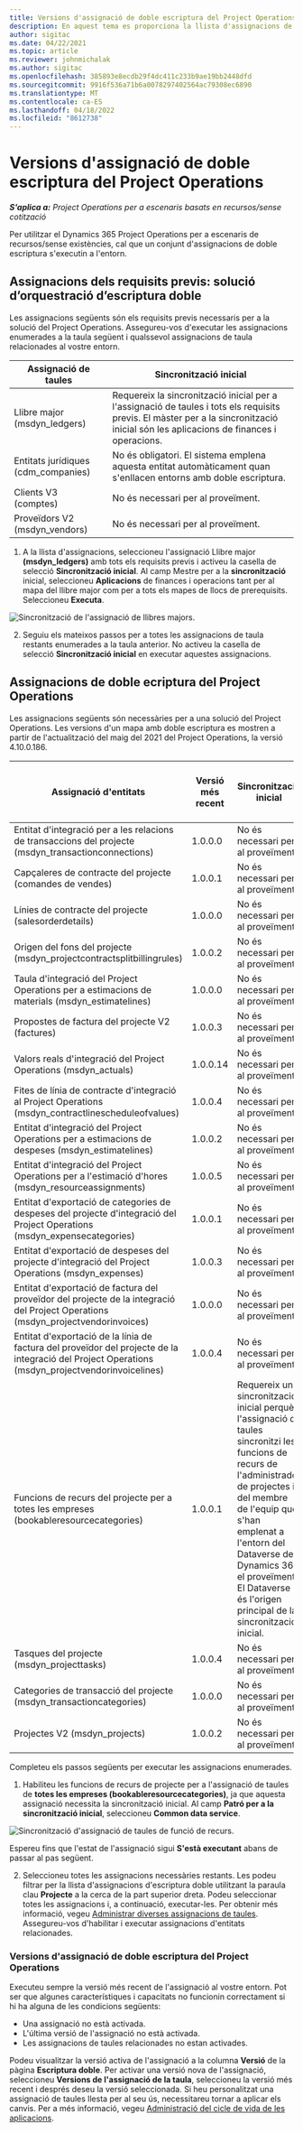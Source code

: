 ```yaml
---
title: Versions d'assignació de doble escriptura del Project Operations
description: En aquest tema es proporciona la llista d'assignacions de doble escriptura necessàries per al Dynamics 365 Project Operations.
author: sigitac
ms.date: 04/22/2021
ms.topic: article
ms.reviewer: johnmichalak
ms.author: sigitac
ms.openlocfilehash: 385893e8ecdb29f4dc411c233b9ae19bb2448dfd
ms.sourcegitcommit: 9916f536a71b6a0078297402564ac79308ec6890
ms.translationtype: MT
ms.contentlocale: ca-ES
ms.lasthandoff: 04/18/2022
ms.locfileid: "8612738"
---
```

# <a name="project-operations-dual-write-map-versions"></a>Versions d'assignació de doble escriptura del Project Operations

_**S'aplica a:** Project Operations per a escenaris basats en recursos/sense cotització_

Per utilitzar el Dynamics 365 Project Operations per a escenaris de recursos/sense existències, cal que un conjunt d'assignacions de doble escriptura s'executin a l'entorn. 

## <a name="prerequisite-maps-dual-write-orchestration-solution"></a>Assignacions dels requisits previs: solució d’orquestració d’escriptura doble

Les assignacions següents són els requisits previs necessaris per a la solució del Project Operations. Assegureu-vos d'executar les assignacions enumerades a la taula següent i qualssevol assignacions de taula relacionades al vostre entorn.

| Assignació de taules | Sincronització inicial |
| --- | --- |
| Llibre major (msdyn_ledgers) | Requereix la sincronització inicial per a l'assignació de taules i tots els requisits previs. El màster per a la sincronització inicial són les aplicacions de finances i operacions. |
| Entitats jurídiques (cdm_companies) | No és obligatori. El sistema emplena aquesta entitat automàticament quan s'enllacen entorns amb doble escriptura. |
| Clients V3 (comptes) | No és necessari per al proveïment. |
| Proveïdors V2 (msdyn_vendors) | No és necessari per al proveïment. |

1. A la llista d'assignacions, seleccioneu l'assignació Llibre major **(msdyn\_ledgers)** amb tots els requisits previs i activeu la casella de selecció **Sincronització inicial**. Al camp Mestre per a la **sincronització** inicial, seleccioneu **Aplicacions** de finances i operacions tant per al mapa del llibre major com per a tots els mapes de llocs de prerequisits. Seleccioneu **Executa**.

![Sincronització de l'assignació de llibres majors.](media/DW6.png)

2. Seguiu els mateixos passos per a totes les assignacions de taula restants enumerades a la taula anterior. No activeu la casella de selecció **Sincronització inicial** en executar aquestes assignacions.

## <a name="project-operations-dual-write-maps"></a>Assignacions de doble ecriptura del Project Operations

Les assignacions següents són necessàries per a una solució del Project Operations. Les versions d'un mapa amb doble escriptura es mostren a partir de l'actualització del maig del 2021 del Project Operations, la versió 4.10.0.186.

| Assignació d'entitats | Versió més recent | Sincronització inicial | Versió Dynamics 365 Finance necessària |
| --- | --- | --- | --- |
| Entitat d'integració per a les relacions de transaccions del projecte (msdyn\_transactionconnections) | 1.0.0.0 | No és necessari per al proveïment. ||
| Capçaleres de contracte del projecte (comandes de vendes) | 1.0.0.1 | No és necessari per al proveïment. ||
| Línies de contracte del projecte (salesorderdetails) | 1.0.0.0 | No és necessari per al proveïment. ||
| Origen del fons del projecte (msdyn_projectcontractsplitbillingrules) | 1.0.0.2 | No és necessari per al proveïment. ||
| Taula d'integració del Project Operations per a estimacions de materials (msdyn\_estimatelines) | 1.0.0.0 | No és necessari per al proveïment. ||
| Propostes de factura del projecte V2 (factures) | 1.0.0.3 | No és necessari per al proveïment. ||
| Valors reals d'integració del Project Operations (msdyn_actuals) | 1.0.0.14 | No és necessari per al proveïment. ||
| Fites de línia de contracte d'integració al Project Operations (msdyn_contractlinescheduleofvalues) | 1.0.0.4 | No és necessari per al proveïment. ||
| Entitat d'integració del Project Operations per a estimacions de despeses (msdyn_estimatelines) | 1.0.0.2 | No és necessari per al proveïment. ||
| Entitat d'integració del Project Operations per a l'estimació d'hores (msdyn_resourceassignments) | 1.0.0.5 | No és necessari per al proveïment. ||
| Entitat d'exportació de categories de despeses del projecte d'integració del Project Operations (msdyn_expensecategories) | 1.0.0.1 | No és necessari per al proveïment. ||
| Entitat d'exportació de despeses del projecte d'integració del Project Operations (msdyn_expenses) | 1.0.0.3 | No és necessari per al proveïment. ||
| Entitat d'exportació de factura del proveïdor del projecte de la integració del Project Operations (msdyn_projectvendorinvoices) | 1.0.0.0 | No és necessari per al proveïment. ||
| Entitat d'exportació de la línia de factura del proveïdor del projecte de la integració del Project Operations (msdyn_projectvendorinvoicelines) | 1.0.0.4 | No és necessari per al proveïment. | 10.0.26 o posterior |
| Funcions de recurs del projecte per a totes les empreses (bookableresourcecategories) | 1.0.0.1 | Requereix una sincronització inicial perquè l'assignació de taules sincronitzi les funcions de recurs de l'administrador de projectes i del membre de l'equip que s'han emplenat a l'entorn del Dataverse del Dynamics 365 el proveïment. El Dataverse és l'origen principal de la sincronització inicial. ||
| Tasques del projecte (msdyn_projecttasks) | 1.0.0.4 | No és necessari per al proveïment. ||
| Categories de transacció del projecte (msdyn_transactioncategories) | 1.0.0.0 | No és necessari per al proveïment. ||
| Projectes V2 (msdyn_projects) | 1.0.0.2 | No és necessari per al proveïment. ||

Completeu els passos següents per executar les assignacions enumerades.

1. Habiliteu les funcions de recurs de projecte per a l'assignació de taules de **totes les empreses (bookableresourcecategories)**, ja que aquesta assignació necessita la sincronització inicial. Al camp **Patró per a la sincronització inicial**, seleccioneu **Common data service**. 

 ![Sincronització d'assignació de taules de funció de recurs.](media/6ResourceInitialSync.jpg)

 Espereu fins que l'estat de l'assignació sigui **S'està executant** abans de passar al pas següent.

2. Seleccioneu totes les assignacions necessàries restants. Les podeu filtrar per la llista d'assignacions d'escriptura doble utilitzant la paraula clau **Projecte** a la cerca de la part superior dreta. Podeu seleccionar totes les assignacions i, a continuació, executar-les. Per obtenir més informació, vegeu [Administrar diverses assignacions de taules](/dynamics365/fin-ops-core/dev-itpro/data-entities/dual-write/multiple-entity-maps). Assegureu-vos d'habilitar i executar assignacions d'entitats relacionades.

### <a name="project-operations-dual-write-map-versions"></a>Versions d'assignació de doble escriptura del Project Operations

Executeu sempre la versió més recent de l'assignació al vostre entorn. Pot ser que algunes característiques i capacitats no funcionin correctament si hi ha alguna de les condicions següents:

- Una assignació no està activada.
- L'última versió de l'assignació no està activada. 
- Les assignacions de taules relacionades no estan activades.

Podeu visualitzar la versió activa de l'assignació a la columna **Versió** de la pàgina **Escriptura doble**. Per activar una versió nova de l'assignació, seleccioneu **Versions de l'assignació de la taula**, seleccioneu la versió més recent i després deseu la versió seleccionada. Si heu personalitzat una assignació de taules llesta per al seu ús, necessitareu tornar a aplicar els canvis. Per a més informació, vegeu [Administració del cicle de vida de les aplicacions](/dynamics365/fin-ops-core/dev-itpro/data-entities/dual-write/app-lifecycle-management).
